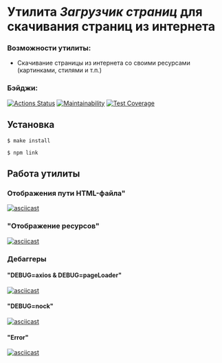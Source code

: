 # Утилита *Загрузчик страниц* для скачивания страниц из интернета
### Возможности утилиты:

* Скачивание страницы из интернета со своими ресурсами (картинками, стилями и т.п.)

### Бэйджи:
[![Actions Status](https://github.com/RD1878/frontend-testing-react-project-lvl1/workflows/hexlet-check/badge.svg)](https://github.com/RD1878/frontend-testing-react-project-lvl1/actions)
[![Maintainability](https://api.codeclimate.com/v1/badges/30fb76a436ed50e08351/maintainability)](https://codeclimate.com/github/RD1878/frontend-testing-react-project-lvl1/maintainability)
[![Test Coverage](https://api.codeclimate.com/v1/badges/30fb76a436ed50e08351/test_coverage)](https://codeclimate.com/github/RD1878/frontend-testing-react-project-lvl1/test_coverage)

## Установка

```
$ make install
```

```
$ npm link
```

## Работа утилиты
### Отображения пути HTML-файла"
[![asciicast](https://asciinema.org/a/jqRPgYgOn4uhkA7rs9UXG8HHH.svg)](https://asciinema.org/a/jqRPgYgOn4uhkA7rs9UXG8HHH)

### "Отображение ресурсов"
[![asciicast](https://asciinema.org/a/DOorzhIVuVks5WbJXPQH1wcKC.svg)](https://asciinema.org/a/DOorzhIVuVks5WbJXPQH1wcKC)

### Дебаггеры
#### "DEBUG=axios & DEBUG=pageLoader"
[![asciicast](https://asciinema.org/a/zyPOUS9JNPhFHaD7ydxMjvSEV.svg)](https://asciinema.org/a/zyPOUS9JNPhFHaD7ydxMjvSEV)

#### "DEBUG=nock"
[![asciicast](https://asciinema.org/a/ChxchCiasiV2C0juRFrP8nu0S.svg)](https://asciinema.org/a/ChxchCiasiV2C0juRFrP8nu0S)

#### "Error"
[![asciicast](https://asciinema.org/a/FoEHvpdMuIifEKdHN5I55Tybs.svg)](https://asciinema.org/a/FoEHvpdMuIifEKdHN5I55Tybs)